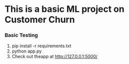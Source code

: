 # This is a basic ML project on Customer Churn

### Basic Testing

1. pip install -r requirements.txt
2. python app.py
3. Check out theapp at http://127.0.0.1:5000/
